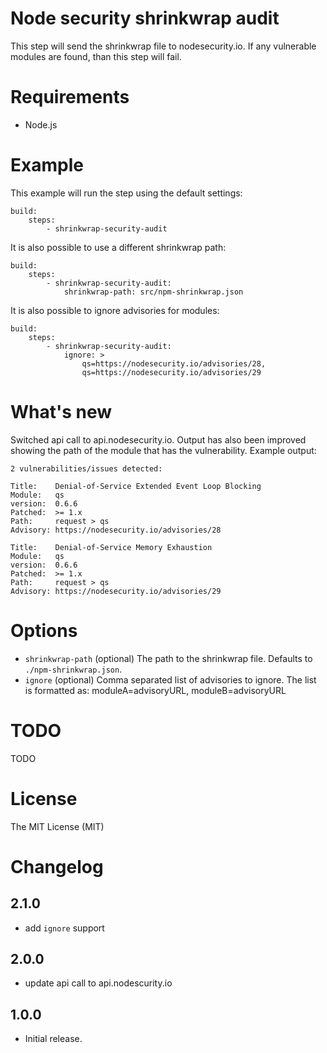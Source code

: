 # Node security shrinkwrap audit

This step will send the shrinkwrap file to nodesecurity.io. If any vulnerable modules are found, than this step will fail.

# Requirements

- Node.js

# Example

This example will run the step using the default settings:

```
build:
    steps:
        - shrinkwrap-security-audit
```

It is also possible to use a different shrinkwrap path:

```
build:
    steps:
        - shrinkwrap-security-audit:
        	shrinkwrap-path: src/npm-shrinkwrap.json
```

It is also possible to ignore advisories for modules:

```
build:
    steps:
        - shrinkwrap-security-audit:
            ignore: >
                qs=https://nodesecurity.io/advisories/28,
                qs=https://nodesecurity.io/advisories/29
```

# What's new

Switched api call to api.nodesecurity.io. Output has also been improved showing the path of the module  that has the vulnerability. Example output:

``` text
2 vulnerabilities/issues detected:

Title:    Denial-of-Service Extended Event Loop Blocking
Module:   qs
version:  0.6.6
Patched:  >= 1.x
Path:     request > qs
Advisory: https://nodesecurity.io/advisories/28

Title:    Denial-of-Service Memory Exhaustion
Module:   qs
version:  0.6.6
Patched:  >= 1.x
Path:     request > qs
Advisory: https://nodesecurity.io/advisories/29
```

# Options

- `shrinkwrap-path` (optional) The path to the shrinkwrap file. Defaults to `./npm-shrinkwrap.json`.
- `ignore` (optional) Comma separated list of advisories to ignore. The list is formatted as: moduleA=advisoryURL, moduleB=advisoryURL

# TODO

TODO

# License

The MIT License (MIT)

# Changelog

## 2.1.0
- add `ignore` support

## 2.0.0

- update api call to api.nodescurity.io

## 1.0.0

- Initial release.
